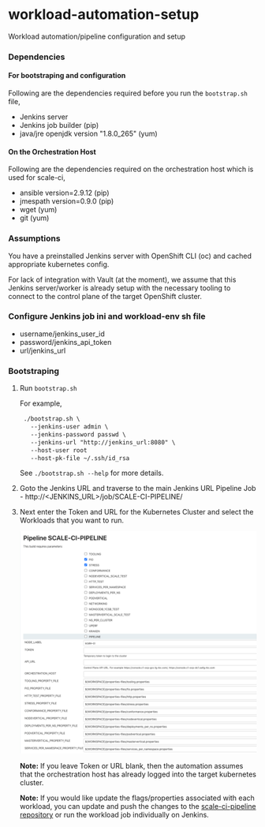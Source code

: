 # workload-automation-setup
Workload automation/pipeline configuration and setup

### Dependencies

#### For bootstraping and configuration

Following are the dependencies required before you run the `bootstrap.sh` file,
 
- Jenkins server
- Jenkins job builder (pip)
- java/jre openjdk version "1.8.0_265" (yum)

#### On the Orchestration Host

Following are the dependencies required on the orchestration host which is used for scale-ci,

- ansible version=2.9.12 (pip)
- jmespath version=0.9.0 (pip)
- wget (yum)
- git (yum)


### Assumptions
You have a preinstalled Jenkins server with OpenShift CLI (oc) and cached appropriate kubernetes config. 

For lack of integration with Vault (at the moment), we assume that this Jenkins server/worker is already setup with the necessary tooling to connect to the control plane of the target OpenShift cluster.

### Configure Jenkins job ini and workload-env sh file
- username/jenkins_user_id
- password/jenkins_api_token
- url/jenkins_url


### Bootstraping

1. Run `bootstrap.sh`

   For example,
   
   ```
    ./bootstrap.sh \
      --jenkins-user admin \
      --jenkins-password passwd \
      --jenkins-url "http://jenkins_url:8080" \
      --host-user root 
      --host-pk-file ~/.ssh/id_rsa
   ```
   
   See `./bootstrap.sh --help` for more details.

2. Goto the Jenkins URL and traverse to the main Jenkins URL Pipeline Job - http://<JENKINS_URL>/job/SCALE-CI-PIPELINE/

3. Next enter the Token and URL for the Kubernetes Cluster and select the Workloads that you want to run.
    
   ![alt text](images/pipeline.png "Pipeline Image")
   
   **Note:** If you leave Token or URL blank, then the automation assumes that the orchestration host has already logged into the target kubernetes cluster.
   
   **Note:** If you would like update the flags/properties associated with each workload, you can update and push the changes to the [scale-ci-pipeline repository](https://github.com/innovation-sre/scale-ci-pipeline/tree/master/properties-files) or run the workload job individually on Jenkins.
   
